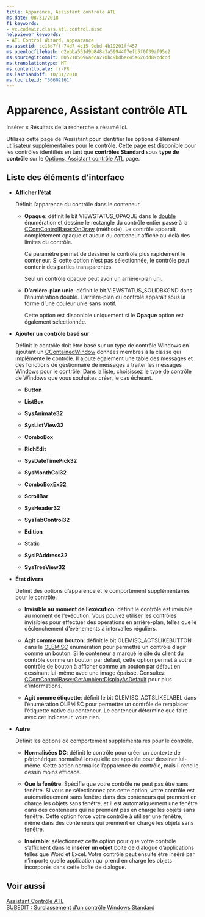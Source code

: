 ```yaml
---
title: Apparence, Assistant contrôle ATL
ms.date: 08/31/2018
f1_keywords:
- vc.codewiz.class.atl.control.misc
helpviewer_keywords:
- ATL Control Wizard, appearance
ms.assetid: cc16d7ff-74d7-4c15-9ebd-4b19201ff457
ms.openlocfilehash: d2ebba551d9b848a3a59944f7efb5f0f39af95e2
ms.sourcegitcommit: 6052185696adca270bc9bdbec45a626dd89cdcdd
ms.translationtype: MT
ms.contentlocale: fr-FR
ms.lasthandoff: 10/31/2018
ms.locfileid: "50602161"
---
```

# <a name="appearance-atl-control-wizard"></a>Apparence, Assistant contrôle ATL

Insérer « Résultats de la recherche « résumé ici.

Utilisez cette page de l’Assistant pour identifier les options d’élément utilisateur supplémentaires pour le contrôle. Cette page est disponible pour les contrôles identifiés en tant que **contrôles Standard** sous **type de contrôle** sur le [Options, Assistant contrôle ATL](../../atl/reference/options-atl-control-wizard.md) page.

## <a name="uielement-list"></a>Liste des éléments d’interface

- **Afficher l’état**

   Définit l’apparence du contrôle dans le conteneur.

   - **Opaque**: définit le bit VIEWSTATUS_OPAQUE dans le [double](/windows/desktop/api/ocidl/ne-ocidl-tagviewstatus) énumération et dessine le rectangle du contrôle entier passé à la [CComControlBase::OnDraw](../../atl/reference/ccomcontrolbase-class.md#ondraw) (méthode). Le contrôle apparaît complètement opaque et aucun du conteneur affiche au-delà des limites du contrôle.

      Ce paramètre permet de dessiner le contrôle plus rapidement le conteneur. Si cette option n’est pas sélectionnée, le contrôle peut contenir des parties transparentes.

      Seul un contrôle opaque peut avoir un arrière-plan uni.

   - **D’arrière-plan unie**: définit le bit VIEWSTATUS_SOLIDBKGND dans l’énumération double. L’arrière-plan du contrôle apparaît sous la forme d’une couleur unie sans motif.

      Cette option est disponible uniquement si le **Opaque** option est également sélectionnée.

- **Ajouter un contrôle basé sur**

   Définit le contrôle doit être basé sur un type de contrôle Windows en ajoutant un [CContainedWindow](ccontainedwindowt-class.md) données membres à la classe qui implémente le contrôle. Il ajoute également une table des messages et des fonctions de gestionnaire de messages à traiter les messages Windows pour le contrôle. Dans la liste, choisissez le type de contrôle de Windows que vous souhaitez créer, le cas échéant.

   - **Button**

   - **ListBox**

   - **SysAnimate32**

   - **SysListView32**

   - **ComboBox**

   - **RichEdit**

   - **SysDateTimePick32**

   - **SysMonthCal32**

   - **ComboBoxEx32**

   - **ScrollBar**

   - **SysHeader32**

   - **SysTabControl32**

   - **Edition**

   - **Static**

   - **SysIPAddress32**

   - **SysTreeView32**

- **État divers**

   Définit des options d’apparence et le comportement supplémentaires pour le contrôle.

   - **Invisible au moment de l’exécution**: définit le contrôle est invisible au moment de l’exécution. Vous pouvez utiliser les contrôles invisibles pour effectuer des opérations en arrière-plan, telles que le déclenchement d’événements à intervalles réguliers.

   - **Agit comme un bouton**: définit le bit OLEMISC_ACTSLIKEBUTTON dans le [OLEMISC](/windows/desktop/api/oleidl/ne-oleidl-tagolemisc) énumération pour permettre un contrôle d’agir comme un bouton. Si le conteneur a marqué le site du client du contrôle comme un bouton par défaut, cette option permet à votre contrôle de bouton à afficher comme un bouton par défaut en dessinant lui-même avec une image épaisse. Consultez [CComControlBase::GetAmbientDisplayAsDefault](../../atl/reference/ccomcontrolbase-class.md#getambientdisplayasdefault) pour plus d’informations.

   - **Agit comme étiquette**: définit le bit OLEMISC_ACTSLIKELABEL dans l’énumération OLEMISC pour permettre un contrôle de remplacer l’étiquette native du conteneur. Le conteneur détermine que faire avec cet indicateur, voire rien.

- **Autre**

   Définit les options de comportement supplémentaires pour le contrôle.

   - **Normalisées DC**: définit le contrôle pour créer un contexte de périphérique normalisé lorsqu’elle est appelée pour dessiner lui-même. Cette action normalise l’apparence du contrôle, mais il rend le dessin moins efficace.

   - **Que la fenêtre**: Spécifie que votre contrôle ne peut pas être sans fenêtre. Si vous ne sélectionnez pas cette option, votre contrôle est automatiquement sans fenêtre dans des conteneurs qui prennent en charge les objets sans fenêtre, et il est automatiquement une fenêtre dans des conteneurs qui ne prennent pas en charge les objets sans fenêtre. Cette option force votre contrôle à utiliser une fenêtre, même dans des conteneurs qui prennent en charge les objets sans fenêtre.

   - **Insérable**: sélectionnez cette option pour que votre contrôle s’affichent dans le **insérer un objet** boîte de dialogue d’applications telles que Word et Excel. Votre contrôle peut ensuite être inséré par n’importe quelle application qui prend en charge les objets incorporés dans cette boîte de dialogue.

## <a name="see-also"></a>Voir aussi

[Assistant Contrôle ATL](../../atl/reference/atl-control-wizard.md)<br/>
[SUBEDIT : Surclassement d’un contrôle Windows Standard](https://github.com/Microsoft/VCSamples/tree/master/VC2008Samples/ATL/Controls/SubEdit)

